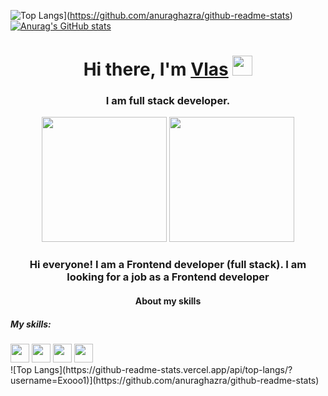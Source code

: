 ![Top Langs](https://github-readme-stats.vercel.app/api/top-langs/?username=Exooo1)](https://github.com/anuraghazra/github-readme-stats)
[![Anurag's GitHub stats](https://github-readme-stats.vercel.app/api?username=Exooo1)](https://github.com/anuraghazra/github-readme-stats)
<h1 align="center">Hi there, I'm <a href="https://daniilshat.ru/" target="_blank">Vlas</a> 
<img src="https://github.com/blackcater/blackcater/raw/main/images/Hi.gif" height="32"/></h1>
<h3 align="center">I am full stack developer.</h3>
<div id="header" align="center" background-color="red" display="flex">
  <img src="https://user-images.githubusercontent.com/52352285/96442452-c64f2700-1228-11eb-8c92-35a64d4cef32.gif" height="200px"/>
  <img src="https://media.giphy.com/media/kdFc8fubgS31b8DsVu/giphy.gif" height="200px"/>
</div>
  <div align="center">
    <h3>Hi everyone! I am a Frontend developer (full stack). I am looking for a job as a Frontend developer</h2>
  </div>
  <div>
    <h4 align="center">About my skills</h4>
    <div>
      <h5>My skills:</h5>
      <img width='30px' height='30px' src='https://cdn-media-1.freecodecamp.org/images/1*jnqXL4Q-iW0qxodFDTxyFQ.jpeg'/>
      <img width='30px' height='30px' src='https://pbs.twimg.com/profile_images/1110148780991623201/vlqCsAVP_400x400.png'/>
      <img width='30px' height='30px' src='https://res.cloudinary.com/practicaldev/image/fetch/s--bH970DGV--/c_imagga_scale,f_auto,fl_progressive,h_1080,q_auto,w_1080/https://dev-to-uploads.s3.amazonaws.com/i/j065mcmc1r78ycbdl7bt.jpg'/>
      <img width='30px' height='30px' src='https://cdn-media-1.freecodecamp.org/images/1*jnqXL4Q-iW0qxodFDTxyFQ.jpeg'/>
    </div>
  </div>
 ![Top Langs](https://github-readme-stats.vercel.app/api/top-langs/?username=Exooo1)](https://github.com/anuraghazra/github-readme-stats) 

<!--
**Exooo1/Exooo1** is a ✨ _special_ ✨ repository because its `README.md` (this file) appears on your GitHub profile.

Here are some ideas to get you started:

- 🔭 I’m currently working on ...
- 🌱 I’m currently learning ...
- 👯 I’m looking to collaborate on ...
- 🤔 I’m looking for help with ...
- 💬 Ask me about ...
- 📫 How to reach me: ...
- 😄 Pronouns: ...
- ⚡ Fun fact: ...
-->
